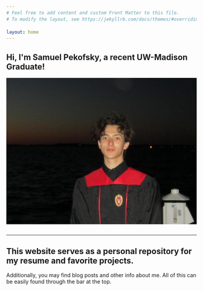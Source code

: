 ```yaml
---
# Feel free to add content and custom Front Matter to this file.
# To modify the layout, see https://jekyllrb.com/docs/themes/#overriding-theme-defaults

layout: home
---
```


## Hi, I'm Samuel Pekofsky, a recent UW-Madison Graduate!

<div style="max-width: 700px; margin: 0 auto;">
  <img src="assets/grad.JPG" alt="Grad Photo" style="max-width: 100%; height: auto; display: block; margin: 0 auto;" />
</div>

<div style="height: 1em;"></div>

---

## This website serves as a personal repository for my resume and favorite projects.

Additionally, you may find blog posts and other info about me. All of this can be easily found through the bar at the top.